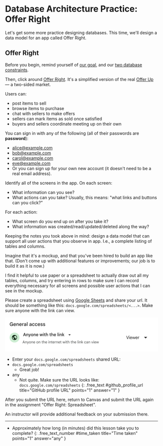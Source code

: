 # Database Architecture Practice: Offer Right

Let's get some more practice designing databases. This time, we'll design a data model for an app called Offer Right.

## Offer Right

Before you begin, remind yourself of [our goal](https://learn.firstdraft.com/lessons/320-yap-database-architecture#our-goal), and our [two database constraints](https://learn.firstdraft.com/lessons/320-yap-database-architecture#database-design-constraint-one).

Then, click around [Offer Right](https://ujs-practice-1.matchthetarget.com/). It's a simplified version of the real [Offer Up](https://offerup.com/) — a two-sided market.

Users can:

- post items to sell
- browse items to purchase
- chat with sellers to make offers
- sellers can mark items as sold once satisfied
- buyers and sellers coordinate meeting up on their own

You can sign in with any of the following (all of their passwords are **password**):

- alice@example.com
- bob@example.com
- carol@example.com
- eve@example.com
- Or you can sign up for your own new account (it doesn't need to be a real email address).

Identify all of the screens in the app. On each screen:
- What information can you see?
- What actions can you take? Usually, this means: "what links and buttons can you click?"

For each action:
- What screen do you end up on after you take it?
- What information was created/read/updated/deleted along the way?

Keeping the notes you took above in mind: design a data model that can support all user actions that you observe in app. I.e., a complete listing of tables and columns.

Imagine that it's a mockup, and that you've been hired to build an app like that. (Don't come up with additional features or improvements; our job is to build it as it is now.)

I find it helpful to use paper or a spreadsheet to actually draw out all my tables, columns, and try entering in rows to make sure I can record everything necessary for all screens and possible user actions that I can see in the mockup.

Please create a spreadsheet using [Google Sheets](https://sheets.google.com) and share your url. It should be something like this: `docs.google.com/spreadsheets/<...>`. Make sure anyone with the link can view.

![](assets/anyone-with-link.png)

- Enter your `docs.google.com/spreadsheets` shared URL:
- `docs.google.com/spreadsheets`
  - Great job!
- any
  - Not quite. Make sure the URL looks like: `docs.google.com/spreadsheets`
{: .free_text #github_profile_url title="GitHub profile URL" points="1" answer="1" }

<div class="alert alert-danger mt-2">

After you submit the URL here, return to Canvas and submit the URL again in the assignment "Offer Right: Spreadsheet".

An instructor will provide additional feedback on your submission there.

</div>

---

- Approximately how long (in minutes) did this lesson take you to complete?
{: .free_text_number #time_taken title="Time taken" points="1" answer="any" }
